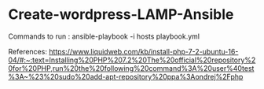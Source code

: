 # Create-wordpress-LAMP-Ansible


Commands to run : ansible-playbook -i hosts playbook.yml

References: https://www.liquidweb.com/kb/install-php-7-2-ubuntu-16-04/#:~:text=Installing%20PHP%207.2%20The%20official%20repository%20for%20PHP,run%20the%20following%20command%3A%20user%40test%3A~%23%20sudo%20add-apt-repository%20ppa%3Aondrej%2Fphp



